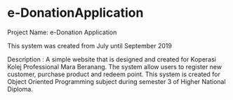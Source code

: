 # e-DonationApplication
Project Name: e-Donation Application

This system was created from July until September 2019

Description : A simple website that is designed and created for Koperasi Kolej Professional Mara Beranang. The system allow users to register new customer, purchase product and redeem point. This system is created for Object Oriented Programming subject during semester 3 of Higher National Diploma.
